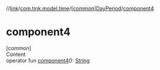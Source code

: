 //[link](../../index.md)/[com.tink.model.time](../index.md)/[[common]DayPeriod](index.md)/[component4](component4.md)



# component4  
[common]  
Content  
operator fun [component4](component4.md)(): [String](https://kotlinlang.org/api/latest/jvm/stdlib/kotlin/-string/index.html)  



